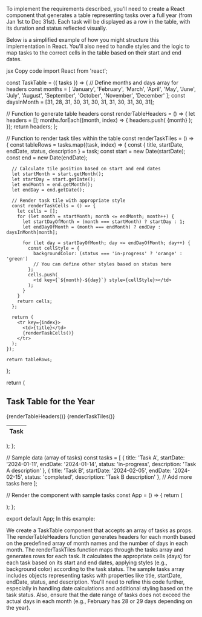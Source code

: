 To implement the requirements described, you'll need to create a React component that generates a table representing tasks over a full year (from Jan 1st to Dec 31st). Each task will be displayed as a row in the table, with its duration and status reflected visually.

Below is a simplified example of how you might structure this implementation in React. You'll also need to handle styles and the logic to map tasks to the correct cells in the table based on their start and end dates.

jsx
Copy code
import React from 'react';

const TaskTable = ({ tasks }) => {
  // Define months and days array for headers
  const months = [
    'January', 'February', 'March', 'April', 'May', 'June', 'July',
    'August', 'September', 'October', 'November', 'December'
  ];
  const daysInMonth = [31, 28, 31, 30, 31, 30, 31, 31, 30, 31, 30, 31];

  // Function to generate table headers
  const renderTableHeaders = () => {
    let headers = [];
    months.forEach((month, index) => {
      headers.push(
        <th key={month} colSpan={daysInMonth[index]}>{month}</th>
      );
    });
    return headers;
  };

  // Function to render task tiles within the table
  const renderTaskTiles = () => {
    const tableRows = tasks.map((task, index) => {
      const { title, startDate, endDate, status, description } = task;
      const start = new Date(startDate);
      const end = new Date(endDate);

      // Calculate tile position based on start and end dates
      let startMonth = start.getMonth();
      let startDay = start.getDate();
      let endMonth = end.getMonth();
      let endDay = end.getDate();

      // Render task tile with appropriate style
      const renderTaskCells = () => {
        let cells = [];
        for (let month = startMonth; month <= endMonth; month++) {
          let startDayOfMonth = (month === startMonth) ? startDay : 1;
          let endDayOfMonth = (month === endMonth) ? endDay : daysInMonth[month];

          for (let day = startDayOfMonth; day <= endDayOfMonth; day++) {
            const cellStyle = {
              backgroundColor: (status === 'in-progress' ? 'orange' : 'green')
              // You can define other styles based on status here
            };
            cells.push(
              <td key={`${month}-${day}`} style={cellStyle}></td>
            );
          }
        }
        return cells;
      };

      return (
        <tr key={index}>
          <td>{title}</td>
          {renderTaskCells()}
        </tr>
      );
    });

    return tableRows;
  };

  return (
    <div>
      <h2>Task Table for the Year</h2>
      <table>
        <thead>
          <tr>
            <th>Task</th>
            {renderTableHeaders()}
          </tr>
        </thead>
        <tbody>
          {renderTaskTiles()}
        </tbody>
      </table>
    </div>
  );
};

// Sample data (array of tasks)
const tasks = [
  {
    title: 'Task A',
    startDate: '2024-01-11',
    endDate: '2024-01-14',
    status: 'in-progress',
    description: 'Task A description'
  },
  {
    title: 'Task B',
    startDate: '2024-02-05',
    endDate: '2024-02-15',
    status: 'completed',
    description: 'Task B description'
  },
  // Add more tasks here
];

// Render the component with sample tasks
const App = () => {
  return (
    <div>
      <TaskTable tasks={tasks} />
    </div>
  );
};

export default App;
In this example:

We create a TaskTable component that accepts an array of tasks as props.
The renderTableHeaders function generates headers for each month based on the predefined array of month names and the number of days in each month.
The renderTaskTiles function maps through the tasks array and generates rows for each task. It calculates the appropriate cells (days) for each task based on its start and end dates, applying styles (e.g., background color) according to the task status.
The sample tasks array includes objects representing tasks with properties like title, startDate, endDate, status, and description.
You'll need to refine this code further, especially in handling date calculations and additional styling based on the task status. Also, ensure that the date range of tasks does not exceed the actual days in each month (e.g., February has 28 or 29 days depending on the year).

